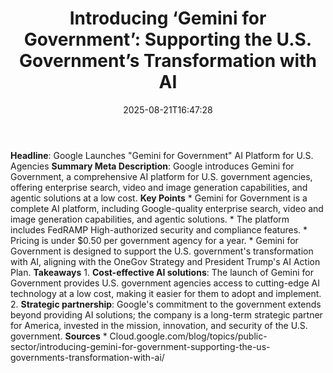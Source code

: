 ﻿---
title: "Introducing ‘Gemini for Government’: Supporting the U.S. Government’s Transformation with AI"
date: "2025-08-21T16:47:28"
category: "Markets"
summary: ""
slug: "introducing gemini for government supporting the us governme"
source_urls:
  - "https://cloud.google.com/blog/topics/public-sector/introducing-gemini-for-government-supporting-the-us-governments-transformation-with-ai/"
seo:
  title: "Introducing ‘Gemini for Government’: Supporting the U.S. Government’s Transformation with AI | Hash n Hedge"
  description: ""
  keywords: ["news", "markets", "brief"]
---
**Headline**: Google Launches "Gemini for Government" AI Platform for U.S. Agencies  **Summary Meta Description**: Google introduces Gemini for Government, a comprehensive AI platform for U.S. government agencies, offering enterprise search, video and image generation capabilities, and agentic solutions at a low cost.  **Key Points**  * Gemini for Government is a complete AI platform, including Google-quality enterprise search, video and image generation capabilities, and agentic solutions. * The platform includes FedRAMP High-authorized security and compliance features. * Pricing is under $0.50 per government agency for a year. * Gemini for Government is designed to support the U.S. government's transformation with AI, aligning with the OneGov Strategy and President Trump's AI Action Plan.  **Takeaways**  1. **Cost-effective AI solutions**: The launch of Gemini for Government provides U.S. government agencies access to cutting-edge AI technology at a low cost, making it easier for them to adopt and implement. 2. **Strategic partnership**: Google's commitment to the government extends beyond providing AI solutions; the company is a long-term strategic partner for America, invested in the mission, innovation, and security of the U.S. government.  **Sources**  * Cloud.google.com/blog/topics/public-sector/introducing-gemini-for-government-supporting-the-us-governments-transformation-with-ai/ 
